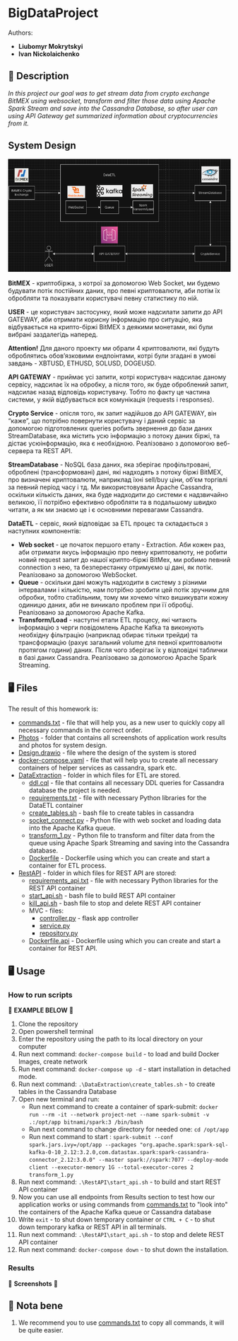 # BigDataProject

Authors: 
- **Liubomyr Mokrytskyi**
- **Ivan Nickolaichenko**

## 📝 Description

_In this project our goal was to get stream data from crypto exchange BitMEX using websocket, transform and filter those data using Apache Spark Stream and save into the Cassandra Database, so after user can using API Gateway get summarized information about cryptocurrencies from it._

## System Design

![system-design.png](Photoes%2Fsystem-design.png)

**BitMEX** - криптобіржа, з котрої за допомогою Web Socket, ми будемо будувати потік постійних даних, про певні криптовалюти, аби потім їх обробляти та показувати користувачі певну статистику по ній.

**USER** - це користувач застосунку, який може надсилати запити до API GATEWAY, аби отримати корисну інформацію про ситуацію, яка відбувається на крипто-біржі BitMEX з деякими монетами, які були вибрані заздалегідь наперед. 

**Attention!**
Для даного проекту ми обрали 4 криптовалюти, які будуть оброблятись обов’язковими ендпоінтами, котрі були згадані в умові завдань - XBTUSD, ETHUSD, SOLUSD, DOGEUSD.

**API GATEWAY** - приймає усі запити, котрі користувач надсилає даному сервісу, надсилає їх на обробку, а після того, як буде оброблений запит, надсилає назад відповідь користувачу. Тобто по факту це частина системи, у якій відбувається вся комунікація (requests і responses).

**Crypto Service** - опісля того, як запит надійшов до API GATEWAY, він “каже”, що потрібно повернути користувачу і даний сервіс за допомогою підготовлених queries робить звернення до бази даних StreamDatabase, яка містить усю інформацію з потоку даних біржі, та дістає усюінформацію, яка є необхідною. Реалізовано з допомогою веб-сервера та REST API. 

**StreamDatabase** - NoSQL база даних, яка зберігає профільтровані, оброблені (трансформовані) дані, які надходять з потоку біржі BitMEX, про визначені криптовалюти, наприклад їхні sell/buy ціни, об’єм торгівлі за певний період часу і тд. Ми використовували Apache Cassandra, оскільки кількість даних, яка буде надходити до системи є надзвичайно великою, її потрібно ефективно обробляти та в подальшому швидко читати, а як ми знаємо це і є основними перевагами Cassandra.

**DataETL** - сервіс, який відповідає за ETL процес та складається з наступних компонентів:

- **Web socket** - це початок першого етапу - Extraction. Аби кожен раз, аби отримати якусь інформацію про певну криптовалюту, не робити новий request запит до нашої крипто-біржі BitMex, ми робимо певний connection з нею, та безперестанку отримуємо ці дані, як потік. Реалізовано за допомогою WebSocket.
- **Queue** - оскільки дані можуть надходити в систему з різними інтервалами і кількістю, нам потрібно зробити цей потік зручним для обробки, тобто стабільним, тому ми хочемо чітко вишикувати кожну одиницю даних, аби не виникало проблем при її обробці. Реалізовано за допомогою Apache Kafka.
- **Transform/Load** - наступні етапи ETL процесу, які читають інформацію з черги повідомлень Apache Kafka та виконують необхідну фільтрацію (наприклад обирає тільки трейди) та трансформацію (рахує загальний volume для певної криптовалюти протягом години) даних. Після чого зберігає їх у відповідні таблички в базі даних Cassandra. Реалізовано за допомогою Apache Spark Streaming.

## 🖥 Files

The result of this homework is:

- [commands.txt](commands.txt) - file that will help you, as a new user to quickly copy all necessary commands in the correct order. 
- [Photos](Photoes) - folder that contains all screenshots of application work results and photos for system design.
- [Design.drawio](Design.drawio) - file where the design of the system is stored
- [docker-compose.yaml](docker-compose.yaml) - file that will help you to create all necessary containers of helper services as cassandra, spark etc.
- [DataExtraction](DataExtraction) - folder in which files for ETL are stored.
    - [ddl.cql](DataExtraction/ddl.cql) - file that contains all necessary DDL queries for Cassandra database the project is needed.
    - [requirements.txt](DataExtraction/requirements.txt) - file with necessary Python libraries for the DataETL container
    - [create_tables.sh](DataExtraction/create_tables.sh) - bash file to create tables in cassandra
    - [socket_connect.py](DataExtraction/socket_connect.py) - Python file with web socket and loading data into the Apache Kafka queue.
    - [transform_1.py](DataExtraction/transform_1.py) - Python file to transform and filter data from the queue using Apache Spark Streaming and saving into the Cassandra database.
    - [Dockerfile](DataExtraction/Dockerfile) - Dockerfile using which you can create and start a container for ETL process. 
- [RestAPI](RestAPI) - folder in which files for REST API are stored:
    - [requirements_api.txt](RestAPI/requirements_api.txt) - file with necessary Python libraries for the REST API container
    - [start_api.sh](RestAPI/start_api.sh) - bash file to build REST API container
    - [kill_api.sh](RestAPI/kill_api.sh) - bash file to stop and delete REST API container
    - MVC - files:
      - [controller.py](RestAPI/controller.py) - flask app controller
      - [service.py](RestAPI/service.py)
      - [repository.py](RestAPI/repository.py)
    - [Dockerfile.api](RestAPI/Dockerfile.api) - Dockerfile using which you can create and start a container for REST API. 


## 🖥 Usage

### How to run scripts

🔻 **EXAMPLE BELOW** 🔻

1. Clone the repository
2. Open powershell terminal
3. Enter the repository using the path to its local directory on your computer
4. Run next command: `docker-compose build` - to load and build Docker Images, create network
5. Run next command: `docker-compose up -d` - start installation in detached mode.
6. Run next command: `.\DataExtraction\create_tables.sh` - to create tables in the Cassandra Database
7. Open new terminal and run:
    - Run next command to create a container of spark-submit: `docker run --rm -it --network project-net --name spark-submit -v .:/opt/app bitnami/spark:3 /bin/bash`
    - Run next command to change directory for needed one: `cd /opt/app`
    - Run next command to start : `spark-submit --conf spark.jars.ivy=/opt/app --packages "org.apache.spark:spark-sql-kafka-0-10_2.12:3.2.0,com.datastax.spark:spark-cassandra-connector_2.12:3.0.0" --master spark://spark:7077 --deploy-mode client --executor-memory 1G --total-executor-cores 2 transform_1.py`
8. Run next command: `.\RestAPI\start_api.sh` - to build and start REST API container 
9. Now you can use all endpoints from Results section to test how our application works or using commands from [commands.txt](commands.txt) to "look into" the containers of the Apache Kafka queue or Cassandra database 
10. Write `exit` - to shut down temporary container or `CTRL + C` - to shut down temporary kafka or REST API in all terminals. 
11. Run next command: `.\RestAPI\start_api.sh` - to stop and delete REST API container 
12. Run next command: `docker-compose down` - to shut down the installation.


### Results

🔻 **Screenshots**  🔻


## 📌 Nota bene

1) We recommend you to use [commands.txt](commands.txt) to copy all commands, it will be quite easier.